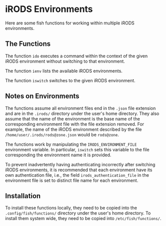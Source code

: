 # iRODS Environments

Here are some fish functions for working within multiple iRODS environments.


## The Functions

The function `ido` executes a command within the context of the given iRODS environment without
switching to that environment.

The function `ienv` lists the available iRODS environments.

The function `iswitch` switches to the given iRODS environment.


## Notes on Environments

The functions assume all environment files end in the `.json` file extension and are in the
`.irods/` directory under the user's home directory. They also assume that the name of the
environment is the base name of the corresponding environment file with the file extension removed.
For example, the name of the iRODS environment described by the file
`/home/user/.irods/rods@zone.json` would be `rods@zone`.

The functions work by manipulating the `IRODS_ENVIRONMENT_FILE` environment variable. In particular,
`iswitch` sets this variable to the file corresponding the environment name it is provided.

To prevent inadvertently having authenticating incorrectly after switching iRODS environments, it is
recommended that each environment have its own authentication file, i.e., the field
`irods_authentication_file` in the environment file is set to distinct file name for each
environment.


## Installation

To install these functions locally, they need to be copied into the `.config/fish/functions/`
directory under the user's home directory. To install them system wide, they need to be copied into
`/etc/fish/functions/`.
